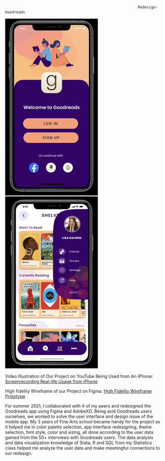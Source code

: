                                                                 Redesign-Goodreads
                                                                



<img style="float:center;"  src="https://github.com/maishahoq/Redesign-Goodreads/blob/main/Screen%20Shot%202022-09-05%20at%2010.18.57%20AM.png" alt="Inspiration" width="300" />       <img style="float:center;"  src="https://github.com/maishahoq/Redesign-Goodreads/blob/main/Screen%20Shot%202022-09-05%20at%2010.19.56%20AM.png" alt="Inspiration" width="300" />



Video Illustration of Our Project on YouTube Being Used from An iPhone: [Screenrecording Real-life Usage from iPhone](https://www.youtube.com/watch?v=HAwLu8tpFDQ)

High fidelity Wireframe of our Project on Figma: [High Fidelity Wireframe Prototype](https://www.figma.com/proto/RLNOPyBQ6eWlWCAPURgWmj/LF-Wireframe?node-id=192%3A2383&scaling=scale-down&page-id=0%3A1&starting-point-node-id=192%3A2383)                                                            
                                                               
                                                                
For summer 2021, I collaborated with 4 of my peers and redesigned the Goodreads app using Figma and AdobeXD. Being avid Goodreads users ourselves, we worked to solve the user interface and design issue of the mobile app. My 3 years of Fine Arts school became handy for the project as it helped me in color palette selection, app interface redesigning, theme selection, font style, color and sizing, all done according to the user data gained from the 50+ interviews with Goodreads users. The data analysis and data visualization knowledge of Stata, R and SQL from my Statistics class helped me analyze the user data and make meaningful connections to our redesign.




  
